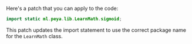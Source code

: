 Here's a patch that you can apply to the code:

```java
import static ml.peya.lib.LearnMath.sigmoid;
```

This patch updates the import statement to use the correct package name for the `LearnMath` class.